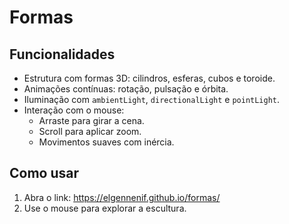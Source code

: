 # Formas

## Funcionalidades

- Estrutura com formas 3D: cilindros, esferas, cubos e toroide.
- Animações contínuas: rotação, pulsação e órbita.
- Iluminação com `ambientLight`, `directionalLight` e `pointLight`.
- Interação com o mouse:
  - Arraste para girar a cena.
  - Scroll para aplicar zoom.
  - Movimentos suaves com inércia.

## Como usar

1. Abra o link: https://elgennenif.github.io/formas/
2. Use o mouse para explorar a escultura.

